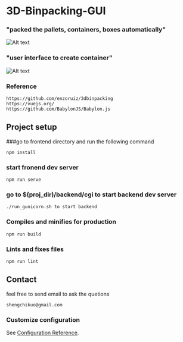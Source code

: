 # 3D-Binpacking-GUI


### "packed the pallets, containers, boxes automatically"
![Alt text](https://github.com/N0nent1ty/3D-Binpacking-GUI/blob/master/screenshot/show_packing_image.PNG?raw=true )
### "user interface to create container"
![Alt text](https://github.com/N0nent1ty/3D-Binpacking-GUI/blob/master/screenshot/create_container.PNG?raw=true )



### Reference
```
https://github.com/enzoruiz/3dbinpacking
https://vuejs.org/
https://github.com/BabylonJS/Babylon.js
```



## Project setup
###go to frontend directory and run the following command
```
npm install
```

### start fronend dev server
```
npm run serve
```

### go to $(proj_dir)/backend/cgi to start backend dev server
```
./run_gunicorn.sh to start backend
```




### Compiles and minifies for production
```
npm run build
```

### Lints and fixes files
```
npm run lint
```

<!-- CONTACT -->
## Contact
feel free to send email to ask the quetions
```
shengchikuo@gmail.com
```



### Customize configuration
See [Configuration Reference](https://cli.vuejs.org/config/).
